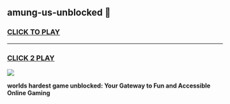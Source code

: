 
## amung-us-unblocked 👋
<h3>
<a href="https://premium.freeplayer.one?title=amung-us-unblocked&ref=14F">CLICK TO PLAY</a></h3>
<hr>

<h3>
<a href="https://premium.freeplayer.one?title=amung-us-unblocked&ref=14F">CLICK 2 PLAY</a>
  
</h3>

<a href="https://premium.freeplayer.one?title=amung-us-unblocked&ref=12F/"><img src="https://clearcache.store/games.png"></a>


**worlds hardest game unblocked: Your Gateway to Fun and Accessible Online Gaming**
